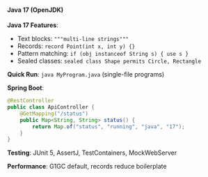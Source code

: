 #### Java 17 (OpenJDK)

**Java 17 Features**:
- Text blocks: `"""multi-line strings"""`
- Records: `record Point(int x, int y) {}`
- Pattern matching: `if (obj instanceof String s) { use s }`
- Sealed classes: `sealed class Shape permits Circle, Rectangle`

**Quick Run**: `java MyProgram.java` (single-file programs)

**Spring Boot**:
```java
@RestController
public class ApiController {
    @GetMapping("/status")
    public Map<String, String> status() {
        return Map.of("status", "running", "java", "17");
    }
}
```

**Testing**: JUnit 5, AssertJ, TestContainers, MockWebServer

**Performance**: G1GC default, records reduce boilerplate
